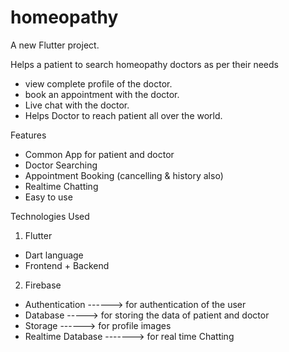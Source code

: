 # homeopathy

A new Flutter project.

Helps a patient to search homeopathy doctors as per their needs

 - view complete profile of the doctor.
 - book an appointment with the doctor.
 - Live chat with the doctor.
 - Helps Doctor to reach patient all over the world.

Features
 - Common App for patient and doctor
 - Doctor Searching
 - Appointment Booking (cancelling & history also)
 - Realtime Chatting
 - Easy to use

Technologies Used

1. Flutter
  - Dart language
  - Frontend + Backend
  
 2. Firebase
  - Authentication ------> for authentication of the user
  - Database -----> for storing the data of patient and doctor
  - Storage ------> for profile images
  - Realtime Database -------> for real time Chatting
